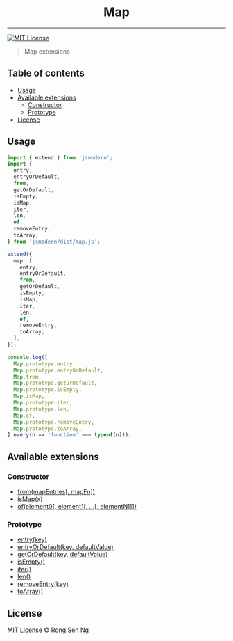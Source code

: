 <div align="center" style="text-align: center;">
  <h1 style="border-bottom: none;">Map</h1>

  <p></p>
</div>

<hr />

[![MIT License][mit-license-badge]][mit-license-url]

> Map extensions

## Table of contents <!-- omit in toc -->

- [Usage](#usage)
- [Available extensions](#available-extensions)
  - [Constructor](#constructor)
  - [Prototype](#prototype)
- [License](#license)

## Usage

```ts
import { extend } from 'jsmodern';
import {
  entry,
  entryOrDefault,
  from,
  getOrDefault,
  isEmpty,
  isMap,
  iter,
  len,
  of,
  removeEntry,
  toArray,
} from 'jsmodern/dist/map.js';

extend({
  map: [
    entry,
    entryOrDefault,
    from,
    getOrDefault,
    isEmpty,
    isMap,
    iter,
    len,
    of,
    removeEntry,
    toArray,
  ],
});

console.log([
  Map.prototype.entry,
  Map.prototype.entryOrDefault,
  Map.from,
  Map.prototype.getOrDefault,
  Map.prototype.isEmpty,
  Map.isMap,
  Map.prototype.iter,
  Map.prototype.len,
  Map.of,
  Map.prototype.removeEntry,
  Map.prototype.toArray,
].every(n => 'function' === typeof(n)));
```

## Available extensions

### Constructor

* [from(mapEntries\[, mapFn\])]
* [isMap(x)]
* [of(element0\[, element1\[, ...\[, elementN\]\]\])]

### Prototype

* [entry(key)]
* [entryOrDefault(key, defaultValue)]
* [getOrDefault(key, defaultValue)]
* [isEmpty()]
* [iter()]
* [len()]
* [removeEntry(key)]
* [toArray()]

## License

[MIT License](http://motss.mit-license.org/) © Rong Sen Ng

<!-- References -->
[from(mapEntries\[, mapFn\])]: /src/map/API_REFERENCE.md#frommapentries-mapfn
[isMap(x)]: /src/map/API_REFERENCE.md#ismapx
[of(element0\[, element1\[, ...\[, elementN\]\]\])]: /src/map/API_REFERENCE.md#ofelement0-element1--elementn

[entry(key)]: /src/map/API_REFERENCE.md#entrykey
[entryOrDefault(key, defaultValue)]: /src/map/API_REFERENCE.md#entryordefaultkey-defaultvalue
[getOrDefault(key, defaultValue)]: /src/map/API_REFERENCE.md#getordefaultkey-defaultvalue
[isEmpty()]: /src/map/API_REFERENCE.md#isempty
[iter()]: /src/map/API_REFERENCE.md#iter
[len()]: /src/map/API_REFERENCE.md#len
[removeEntry(key)]: /src/map/API_REFERENCE.md#removeentrykey
[toArray()]: /src/map/API_REFERENCE.md#toarray

<!-- MDN -->
[array-mdn-url]: https://developer.mozilla.org/en-US/docs/Web/JavaScript/Reference/Global_Objects/Array
[boolean-mdn-url]: https://developer.mozilla.org/en-US/docs/Web/JavaScript/Reference/Global_Objects/Boolean
[function-mdn-url]: https://developer.mozilla.org/en-US/docs/Web/JavaScript/Reference/Global_Objects/Function
[map-mdn-url]: https://developer.mozilla.org/en-US/docs/Web/JavaScript/Reference/Global_Objects/Map
[number-mdn-url]: https://developer.mozilla.org/en-US/docs/Web/JavaScript/Reference/Global_Objects/Number
[object-mdn-url]: https://developer.mozilla.org/en-US/docs/Web/JavaScript/Reference/Global_Objects/Object
[promise-mdn-url]: https://developer.mozilla.org/en-US/docs/Web/JavaScript/Reference/Global_Objects/Promise
[regexp-mdn-url]: https://developer.mozilla.org/en-US/docs/Web/JavaScript/Reference/Global_Objects/RegExp
[set-mdn-url]: https://developer.mozilla.org/en-US/docs/Web/JavaScript/Reference/Global_Objects/Set
[string-mdn-url]: https://developer.mozilla.org/en-US/docs/Web/JavaScript/Reference/Global_Objects/String
[void-mdn-url]: https://developer.mozilla.org/en-US/docs/Web/JavaScript/Reference/Operators/void
[error-mdn-url]: https://developer.mozilla.org/en-US/docs/Web/JavaScript/Reference/Global_Objects/Error

<!-- Badges -->
[mit-license-badge]: https://flat.badgen.net/badge/license/MIT/blue

<!-- Links -->
[mit-license-url]: https://github.com/motss/deno_mod/blob/master/LICENSE
